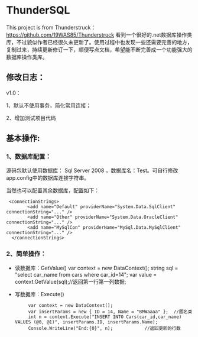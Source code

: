 # ThunderSQL
 This project is from Thunderstruck：https://github.com/19WAS85/Thunderstruck
看到一个很好的.net数据库操作类库，不过貌似作者已经很久未更新了。使用过程中也发现一些还需要完善的地方，复制过来，持续更新修订一下，顺便写点文档，希望能不断完善成一个功能强大的数据库操作类库。

## 修改日志： ##
v1.0：

1、默认不使用事务，简化常用连接；

2、增加测试项目代码

## 基本操作: ##
### 1、数据库配置： ###

源码包默认使用数据库： Sql Server 2008 ，数据库名：Test。可自行修改app.config中的数据库连接字符串。

当然也可以配置其余数据库，配置如下：

```
 <connectionStrings>
        <add name="Default" providerName="System.Data.SqlClient" connectionString="..." />
        <add name="Other" providerName="System.Data.OracleClient" connectionString="..." />
        <add name="MySqlCon" providerName="MySql.Data.MySqlClient" connectionString="..." />
  </connectionStrings>
``` 

 

### 2、简单操作： ###


- 读数据库：GetValue()
           var context = new DataContext(); 
           string sql = "select car_name from cars where car_id=14"; 
           var value = context.GetValue(sql);//返回第一行第一列数据;	
 

	
- 写数据库：Execute()

           var context = new DataContext();  
           var insertParams = new { ID = 14, Name = "BMWaaaa" };  //匿名类 
           int n = context.Execute("INSERT INTO Cars(car_id,car_name) VALUES (@0, @1)", insertParams.ID, insertParams.Name); 
           Console.WriteLine("End:{0}", n);            //返回更新的行数
